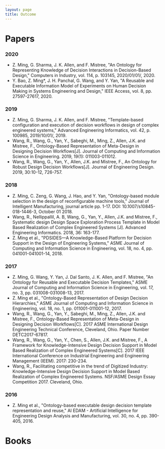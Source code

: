 ```yaml
---
layout: page
title: Outcome
---
```


# Papers

### 2020

- Z. Ming, G. Sharma, J. K. Allen, and F. Mistree, "An Ontology for Representing Knowledge of Decision Interactions in Decision-Based Design," Computers in Industry, vol. 114, p. 103145, 2020/01/01/, 2020.
- Y. Bao, Z. Ming*, J. H. Panchal, G. Wang, and Y. Yan, "A Reusable and Executable Information Model of Experiments on Human Decision Making in Systems Engineering and Design," IEEE Access, vol. 8, pp. 27597-27617, 2020.

### 2019

- Z. Ming, G. Sharma, J. K. Allen, and F. Mistree, "Template-based configuration and execution of decision workflows in design of complex engineered systems," Advanced Engineering Informatics, vol. 42, p. 100985, 2019/10/01/, 2019.
- Wang, R., Wang, G., Yan, Y., Sabeghi, M., Ming, Z., Allen, J.K. and Mistree, F., Ontology-Based Representation of Meta-Design in Designing Decision Workflows[J]. Journal of Computing and Information Science in Engineering. 2019, 19(1): 011003-011012.
-  Wang, R., Wang, G., Yan, Y., Allen, J.K. and Mistree, F., An Ontology for Robust Design Decision Workflows[J]. Journal of Engineering Design. 2019, 30:10-12, 726-757.

### 2018 

- Z. Ming, C. Zeng, G. Wang, J. Hao, and Y. Yan, "Ontology-based module selection in the design of reconfigurable machine tools," Journal of Intelligent Manufacturing, journal article pp. 1-17. DOI: 10.1007/s10845-018-1446-3, October 01 2018.
- Wang, R., Nellippallil, A. B, Wang, G., Yan, Y., Allen, J.K. and Mistree, F., Systematic design Design Space Exploration Process Template in Model Based Realization of Complex Engineered Systems [J]. Advanced Engineering Informatics. 2018, 36: 163-177. 
- Z. Ming et al., "PDSIDES—A Knowledge-Based Platform for Decision Support in the Design of Engineering Systems," ASME Journal of Computing and Information Science in Engineering, vol. 18, no. 4, pp. 041001-041001-14, 2018.

### 2017 

- Z. Ming, G. Wang, Y. Yan, J. Dal Santo, J. K. Allen, and F. Mistree, "An Ontology for Reusable and Executable Decision Templates," ASME Journal of Computing and Information Science in Engineering, vol. 17, no. 3, pp. 031008-031008-13, 2017.
- Z. Ming et al., "Ontology-Based Representation of Design Decision Hierarchies," ASME Journal of Computing and Information Science in Engineering, vol. 18, no. 1, pp. 011001-011001-12, 2017.
- Wang, R., Wang, G., Yan, Y., Sabeghi, M., Ming, Z., Allen, J.K. and Mistree, F., Ontology-Based Representation of Meta-Design in Designing Decision Workflows[C]. 2017 ASME International Design Engineering Technical Conference, Cleveland, Ohio. Paper Number DETC2017-67817.
- Wang, R., Wang, G., Yan, Y., Chen, S., Allen, J.K. and Mistree, F., A Framework for Knowledge-Intensive Design Decision Support in Model Based Realization of Complex Engineered Systems[C]. 2017 IEEE International Conference on Industrial Engineering and Engineering Management (IEEM). 2017: 230-234.
- Wang, R., Facilitating competitive in the trend of Digitized Industry: Knowledge-Intensive Design Decision Support in Model Based Realization of Complex Engineered Systems. NSF/ASME Design Essay Competition 2017. Cleveland, Ohio.

### 2016 

- Z. Ming et al., "Ontology-based executable design decision template representation and reuse," AI EDAM - Artificial Intelligence for Engineering Design Analysis and Manufacturing, vol. 30, no. 4, pp. 390-405, 2016.


# Books


